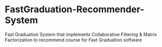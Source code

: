 # FastGraduation-Recommender-System
Fast Graduation System that implements Collaborative Filtering &amp; Matrix Factorization to recommend course for Fast Graduation software
